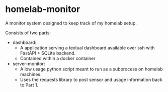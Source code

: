 # homelab-monitor
A monitor system designed to keep track of my homelab setup.

Consists of two parts:

- dashboard:
  - A application serving a textual dashboard available over ssh with FastAPI + SQLite backend.
  - Contained within a docker container
- server-monitor:
  - A low usage python script meant to run as a subprocess on homelab machines.
  - Uses the requests library to post sensor and usage information back to Part 1.
